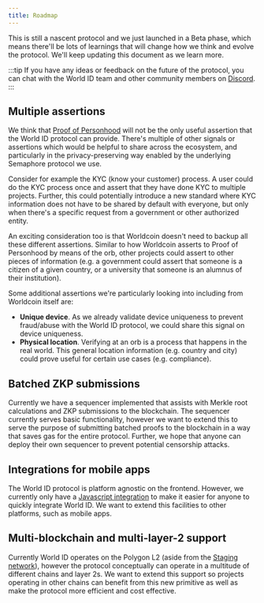 ```yaml
---
title: Roadmap
---
```


This is still a nascent protocol and we just launched in a Beta phase, which means there'll be lots of learnings that will change how we think and evolve the protocol. We'll keep updating this document as we learn more.

:::tip
If you have any ideas or feedback on the future of the protocol, you can chat with the World ID team and other community members on [Discord](https://discord.gg/worldcoin).
:::

## Multiple assertions

We think that [Proof of Personhood](/docs/advanced/proof-of-personhood) will not be the only useful assertion that the World ID protocol can provide. There's multiple of other signals or assertions which would be helpful to share across the ecosystem, and particularly in the privacy-preserving way enabled by the underlying Semaphore protocol we use.

Consider for example the KYC (know your customer) process. A user could do the KYC process once and assert that they have done KYC to multiple projects. Further, this could potentially introduce a new standard where KYC information does not have to be shared by default with everyone, but only when there's a specific request from a government or other authorized entity.

An exciting consideration too is that Worldcoin doesn't need to backup all these different assertions. Similar to how Worldcoin asserts to Proof of Personhood by means of the orb, other projects could assert to other pieces of information (e.g. a government could assert that someone is a citizen of a given country, or a university that someone is an alumnus of their institution).

Some additional assertions we're particularly looking into including from Worldcoin itself are:

- **Unique device**. As we already validate device uniqueness to prevent fraud/abuse with the World ID protocol, we could share this signal on device uniqueness.
- **Physical location**. Verifying at an orb is a process that happens in the real world. This general location information (e.g. country and city) could prove useful for certain use cases (e.g. compliance).

## Batched ZKP submissions

Currently we have a sequencer implemented that assists with Merkle root calculations and ZKP submissions to the blockchain. The sequencer currently serves basic functionality, however we want to extend this to serve the purpose of submitting batched proofs to the blockchain in a way that saves gas for the entire protocol. Further, we hope that anyone can deploy their own sequencer to prevent potential censorship attacks.

## Integrations for mobile apps

The World ID protocol is platform agnostic on the frontend. However, we currently only have a [Javascript integration](/docs/js) to make it easier for anyone to quickly integrate World ID. We want to extend this facilities to other platforms, such as mobile apps.

## Multi-blockchain and multi-layer-2 support

Currently World ID operates on the Polygon L2 (aside from the [Staging network](/docs/about/testing)), however the protocol conceptually can operate in a multitude of different chains and layer 2s. We want to extend this support so projects operating in other chains can benefit from this new primitive as well as make the protocol more efficient and cost effective.
